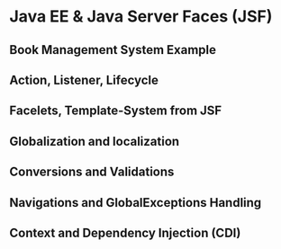 # Java EE & Java Server Faces (JSF)
## Book Management System Example

## Action, Listener, Lifecycle
## Facelets, Template-System from JSF
## Globalization and localization
## Conversions and Validations
## Navigations and GlobalExceptions Handling
## Context and Dependency Injection (CDI)

